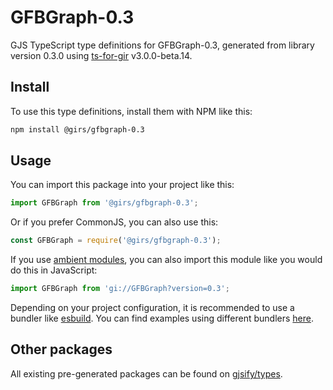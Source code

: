 
# GFBGraph-0.3

GJS TypeScript type definitions for GFBGraph-0.3, generated from library version 0.3.0 using [ts-for-gir](https://github.com/gjsify/ts-for-gir) v3.0.0-beta.14.

## Install

To use this type definitions, install them with NPM like this:
```bash
npm install @girs/gfbgraph-0.3
```

## Usage

You can import this package into your project like this:
```ts
import GFBGraph from '@girs/gfbgraph-0.3';
```

Or if you prefer CommonJS, you can also use this:
```ts
const GFBGraph = require('@girs/gfbgraph-0.3');
```

If you use [ambient modules](https://github.com/gjsify/ts-for-gir/tree/main/packages/cli#ambient-modules), you can also import this module like you would do this in JavaScript:

```ts
import GFBGraph from 'gi://GFBGraph?version=0.3';
```

Depending on your project configuration, it is recommended to use a bundler like [esbuild](https://esbuild.github.io/). You can find examples using different bundlers [here](https://github.com/gjsify/ts-for-gir/tree/main/examples).

## Other packages

All existing pre-generated packages can be found on [gjsify/types](https://github.com/gjsify/types).